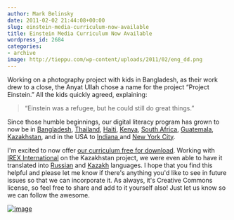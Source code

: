 ```yaml
---
author: Mark Belinsky
date: 2011-02-02 21:44:08+00:00
slug: einstein-media-curriculum-now-available
title: Einstein Media Curriculum Now Available
wordpress_id: 2684
categories:
- archive
image: http://tieppu.com/wp-content/uploads/2011/02/eng_dd.png
---
```


Working on a photography project with kids in Bangladesh, as their work drew to a close, the Anyat Ullah chose a name for the  project “Project Einstein.” All the kids quickly agreed, explaining:


> “Einstein was a refugee,  but he could still do great things.”


Since those humble beginnings, our digital literacy program has grown to now be in [Bangladesh](http://bit.ly/cNqcWK), [Thailand](http://bit.ly/9BPJCh), [Haiti](http://bit.ly/abdGJC), [Kenya](http://bit.ly/dppg5U), [South Africa](http://bit.ly/aAqQ7K), [Guatemala](http://bit.ly/ba07gc), [Kazakhstan](http://tieppu.com/2010/11/17/tech-teens-in-kazakhstan/), and in the USA to [Indiana ](http://tieppu.com/2010/04/06/launching-project-einstein-indy-with-support-from-the-clowes-fund/)and [New York City](http://tieppu.com/2010/06/07/future-now-nyc%E2%80%99s-digital-storybook/).

I'm excited to now offer [our curriculum free for download](http://tieppu.com/what-we-do/materials/project-einstein-training-manual/). Working with [IREX International](http://www.irex.org/) on the Kazakhstan project, we were even able to have it translated into [Russian](http://tieppu.com/what-we-do/materials/project-einstein-training-manual/) and [Kazakh](http://tieppu.com/what-we-do/materials/project-einstein-training-manual/) languages. I hope that you find this helpful and please let me know if there's anything you'd like to see in future issues so that we can incorporate it. As always, it's Creative Commons license, so feel free to share and add to it yourself also! Just let us know so we can follow the awesome.

[![image](http://tieppu.com/wp-content/uploads/2011/02/eng_dd.png)](http://tieppu.com/what-we-do/materials/project-einstein-training-manual/)
